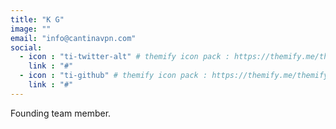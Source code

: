 ```yaml
---
title: "K G"
image: ""
email: "info@cantinavpn.com"
social:
  - icon : "ti-twitter-alt" # themify icon pack : https://themify.me/themify-icons
    link : "#"
  - icon : "ti-github" # themify icon pack : https://themify.me/themify-icons
    link : "#"
---
```


Founding team member.